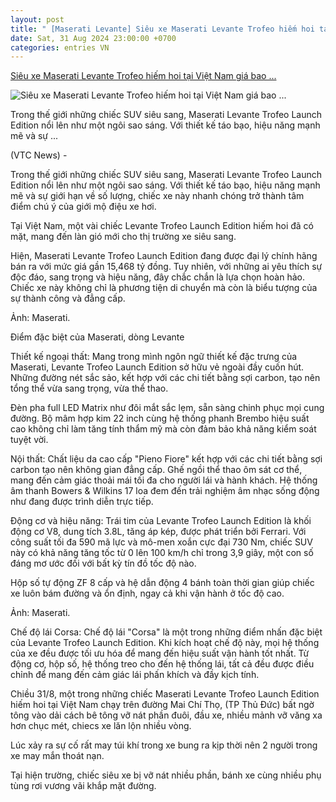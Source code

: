 ```yaml
---
layout: post
title: " [Maserati Levante] Siêu xe Maserati Levante Trofeo hiếm hoi tại Việt Nam giá bao ..."
date: Sat, 31 Aug 2024 23:00:00 +0700
categories: entries VN
---
```

[Siêu xe Maserati Levante Trofeo hiếm hoi tại Việt Nam giá bao ...](https://vtcnews.vn/sieu-xe-maserati-levante-trofeo-hiem-hoi-tai-viet-nam-gia-bao-nhieu-tien-ar893101.html)

![Siêu xe Maserati Levante Trofeo hiếm hoi tại Việt Nam giá bao ...](http://cdn-i.vtcnews.vn/resize/DCqeLHJW7KzKwBBvAhKtdg2/upload/2024/08/31/anh-bao-chi--6-18202895.jpg)

Trong thế giới những chiếc SUV siêu sang, Maserati Levante Trofeo Launch Edition nổi lên như một ngôi sao sáng. Với thiết kế táo bạo, hiệu năng mạnh mẽ và sự ...

(VTC News) -

Trong thế giới những chiếc SUV siêu sang, Maserati Levante Trofeo Launch Edition nổi lên như một ngôi sao sáng. Với thiết kế táo bạo, hiệu năng mạnh mẽ và sự giới hạn về số lượng, chiếc xe này nhanh chóng trở thành tâm điểm chú ý của giới mộ điệu xe hơi.

Tại Việt Nam, một vài chiếc Levante Trofeo Launch Edition hiếm hoi đã có mặt, mang đến làn gió mới cho thị trường xe siêu sang.

Hiện, Maserati Levante Trofeo Launch Edition đang được đại lý chính hãng bán ra với mức giá gần 15,468 tỷ đồng. Tuy nhiên, với những ai yêu thích sự độc đáo, sang trọng và hiệu năng, đây chắc chắn là lựa chọn hoàn hảo. Chiếc xe này không chỉ là phương tiện di chuyển mà còn là biểu tượng của sự thành công và đẳng cấp.

Ảnh: Maserati.

Điểm đặc biệt của Maserati, dòng Levante

Thiết kế ngoại thất: Mang trong mình ngôn ngữ thiết kế đặc trưng của Maserati, Levante Trofeo Launch Edition sở hữu vẻ ngoài đầy cuốn hút. Những đường nét sắc sảo, kết hợp với các chi tiết bằng sợi carbon, tạo nên tổng thể vừa sang trọng, vừa thể thao.

Đèn pha full LED Matrix như đôi mắt sắc lẹm, sẵn sàng chinh phục mọi cung đường. Bộ mâm hợp kim 22 inch cùng hệ thống phanh Brembo hiệu suất cao không chỉ làm tăng tính thẩm mỹ mà còn đảm bảo khả năng kiểm soát tuyệt vời.

Nội thất: Chất liệu da cao cấp "Pieno Fiore" kết hợp với các chi tiết bằng sợi carbon tạo nên không gian đẳng cấp. Ghế ngồi thể thao ôm sát cơ thể, mang đến cảm giác thoải mái tối đa cho người lái và hành khách. Hệ thống âm thanh Bowers & Wilkins 17 loa đem đến trải nghiệm âm nhạc sống động như đang được trình diễn trực tiếp.

Động cơ và hiệu năng: Trái tim của Levante Trofeo Launch Edition là khối động cơ V8, dung tích 3.8L, tăng áp kép, được phát triển bởi Ferrari. Với công suất tối đa 590 mã lực và mô-men xoắn cực đại 730 Nm, chiếc SUV này có khả năng tăng tốc từ 0 lên 100 km/h chỉ trong 3,9 giây, một con số đáng mơ ước đối với bất kỳ tín đồ tốc độ nào.

Hộp số tự động ZF 8 cấp và hệ dẫn động 4 bánh toàn thời gian giúp chiếc xe luôn bám đường và ổn định, ngay cả khi vận hành ở tốc độ cao.

Ảnh: Maserati.

Chế độ lái Corsa: Chế độ lái "Corsa" là một trong những điểm nhấn đặc biệt của Levante Trofeo Launch Edition. Khi kích hoạt chế độ này, mọi hệ thống của xe đều được tối ưu hóa để mang đến hiệu suất vận hành tốt nhất. Từ động cơ, hộp số, hệ thống treo cho đến hệ thống lái, tất cả đều được điều chỉnh để mang đến cảm giác lái phấn khích và đầy kịch tính.

Chiều 31/8, một trong những chiếc Maserati Levante Trofeo Launch Edition hiếm hoi tại Việt Nam chạy trên đường Mai Chí Thọ, (TP Thủ Đức) bất ngờ tông vào dải cách bê tông vỡ nát phần đuôi, đầu xe, nhiều mảnh vỡ văng xa hơn chục mét, chiecs xe lăn lộn nhiều vòng.

Lúc xảy ra sự cố rất may túi khí trong xe bung ra kịp thời nên 2 người trong xe may mắn thoát nạn.

Tại hiện trường, chiếc siêu xe bị vỡ nát nhiều phần, bánh xe cùng nhiều phụ tùng rơi vương vãi khắp mặt đường.

